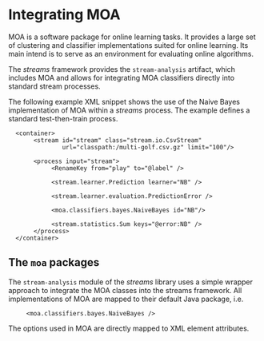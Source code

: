 Integrating MOA
===============

MOA is a software package for online learning tasks. It provides a
large set of clustering and classifier implementations suited for
online learning. Its main intend is to serve as an environment for
evaluating online algorithms.

The *streams* framework provides the `stream-analysis` artifact, which
includes MOA and allows for integrating MOA classifiers directly into
standard stream processes.

The following example XML snippet shows the use of the Naive Bayes
implementation of MOA within a *streams* process. The example defines
a standard test-then-train process.

      <container>
           <stream id="stream" class="stream.io.CsvStream"
                   url="classpath:/multi-golf.csv.gz" limit="100"/>

           <process input="stream">
                <RenameKey from="play" to="@label" />
        
                <stream.learner.Prediction learner="NB" />

                <stream.learner.evaluation.PredictionError />

                <moa.classifiers.bayes.NaiveBayes id="NB"/>

                <stream.statistics.Sum keys="@error:NB" />
           </process>
      </container>


The <code>moa</code> packages
-----------------------------

The `stream-analysis` module of the *streams* library uses a simple
wrapper approach to integrate the MOA classes into the streams
framework. All implementations of MOA are mapped to their default
Java package, i.e.

         <moa.classifiers.bayes.NaiveBayes />

The options used in MOA are directly mapped to XML element attributes.
